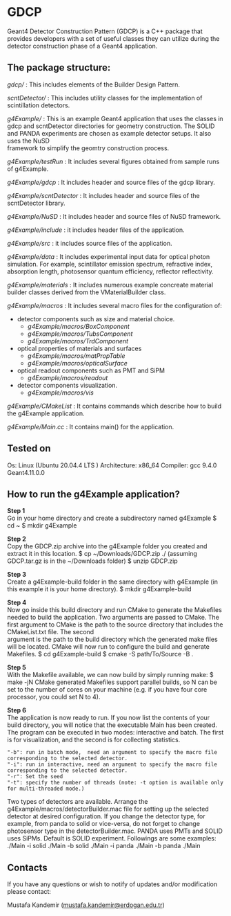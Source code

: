 # GDCP


Geant4 Detector Construction Pattern (GDCP) is a C++ package that provides developers with a set of useful classes they can utilize during the detector construction phase of a Geant4 application. 
             
## The package structure:

*gdcp/*                  : This includes elements of the Builder Design Pattern.

*scntDetector/*          : This includes utility classes for the implementation of scintillation detectors.       
                          
*g4Example/*             : This is an example Geant4 application that uses the classes in gdcp and scntDetector directories for geometry 
                         construction. The SOLID and PANDA experiments are chosen as example detector setups. It also uses the NuSD  
                         framework to simplify the geomtry construction process.

*g4Example/testRun*     : It includes several figures obtained from sample runs of g4Example.
                  
*g4Example/gdcp*         : It includes header and source files of the gdcp library.

*g4Example/scntDetector* : It includes header and source files of the scntDetector library.

*g4Example/NuSD*         : It includes header and source files of NuSD framework.

*g4Example/include*      : it includes header files of the application.

*g4Example/src*          : it includes source files of the application.

*g4Example/data*         : It includes experimental input data for optical photon simulation. For example, scintillator emission spectrum, 
                         refractive index, absorption length, photosensor quantum efficiency, reflector reflectivity. 

*g4Example/materials*    : It includes numerous example concreate material builder classes derived from the VMaterialBuilder class.
                                                  
*g4Example/macros*       : It includes several macro files for the configuration of: <br>
- detector components such as size and material choice.  
  - *g4Example/macros/BoxComponent* 
  - *g4Example/macros/TubsComponent* 
  - *g4Example/macros/TrdComponent* 
- optical properties of materials and surfaces 
  - *g4Example/macros/matPropTable* 
  - *g4Example/macros/opticalSurface* 
- optical readout components such as PMT and SiPM 
  - *g4Example/macros/readout* 
- detector components visualization.   
  - *g4Example/macros/vis*  
                              
*g4Example/CMakeList*    : It contains commands which describe how to build the g4Example application.

*g4Example/Main.cc*      : It contains main() for the application.


##  Tested on 

Os: Linux (Ubuntu 20.04.4 LTS )
Architecture: x86_64
Compiler: gcc 9.4.0
Geant4.11.0.0     
                  
##  How to run the g4Example application?   

**Step 1** <br>
  Go in your home directory and create a subdirectory named g4Example
  $ cd ~
  $ mkdir g4Example

**Step 2** <br>
  Copy the GDCP.zip archive into the g4Example folder you created and extract it in this location.
  $ cp ~/Downloads/GDCP.zip ./ (assuming GDCP.tar.gz is in the ~/Downloads folder)
  $ unzip GDCP.zip

**Step 3** <br>
  Create a g4Example-build folder in the same directory with g4Example (in this example it is your home directory).
  $ mkdir g4Example-build

**Step 4** <br>
  Now go inside this build directory and run CMake to generate the Makefiles needed to build the application. Two arguments are 
  passed to CMake. The first argument to CMake is the path to the source directory that includes the CMakeList.txt file. The second    
  argument is the path to the build directory which the generated make files will be located. CMake will now run to configure the build 
  and generate Makefiles.
  $ cd g4Example-build
  $ cmake -S path/To/Source -B . 
  
**Step 5** <br>
  With the Makefile available, we can now build by simply running make: 
  $ make -jN
  CMake generated Makefiles support parallel builds, so N can be set to the number of cores on your machine (e.g. if you have four core 
  processor, you could set N to 4).

**Step 6** <br>
  The application is now ready to run. If you now list the contents of your build directory, you will notice that the executable Main has 
  been created. The program can be executed in two modes: interactive and batch. The first is for visualization, and the second is for 
  collecting statistics.
 
    "-b": run in batch mode,  need an argument to specify the macro file corresponding to the selected detector.
    "-i": run in interactive, need an argument to specify the macro file corresponding to the selected detector.
    "-r": Set the seed
    "-t": specify the number of threads (note: -t option is available only for multi-threaded mode.) 

   Two types of detectors are available. Arrange the g4Example/macros/detectorBuilder.mac file for setting 
   up the selected detector at desired configuration. If you change the detector type, for example, from panda to solid or vice-versa, 
   do not forget to change photosensor type in the detectorBuilder.mac. PANDA uses PMTs and SOLID uses SiPMs. Default is SOLID 
   experiment. Followings are some examples: 
    ./Main -i solid
    ./Main -b solid 
    ./Main -i panda 
    ./Main -b panda
    ./Main       

##  Contacts 

If you have any questions or wish to notify of updates and/or modification please contact:
 	
Mustafa Kandemir (mustafa.kandemir@erdogan.edu.tr)

  
